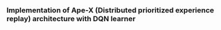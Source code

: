 ### Implementation of Ape-X (Distributed prioritized experience replay) architecture with DQN learner